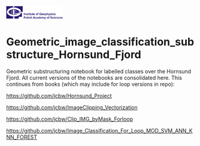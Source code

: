 <img src="https://github.com/jcbw/Hornsund_Project/blob/main/IGF%20EN%20colour.png" width=30% height=40%> 

# Geometric_image_classification_substructure_Hornsund_Fjord

Geometric substructuring notebook for labelled classes over the Hornsund Fjord. All current versions of the notebooks are consolidated here. This continues from books (which may include for loop versions in repo):

https://github.com/jcbw/Hornsund_Project

https://github.com/jcbw/ImageClipping_Vectorization

https://github.com/jcbw/Clip_IMG_byMask_Forloop

https://github.com/jcbw/Image_Classification_For_Loop_MOD_SVM_ANN_KNN_FOREST
